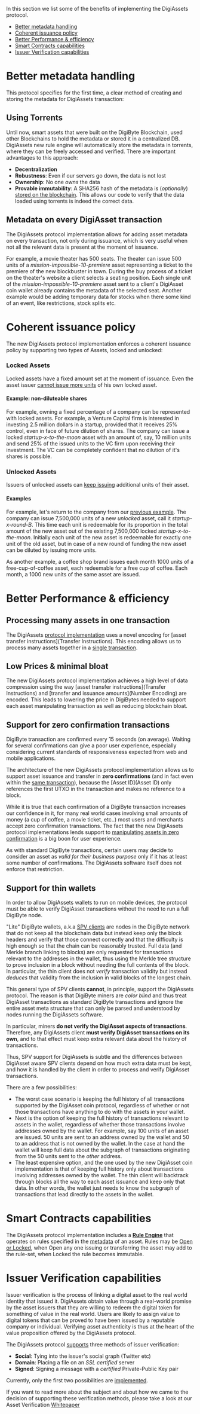 In this section we list some of the benefits of implementing the DigiAssets protocol.

* [Better metadata handling](#better-metadata-handling)
* [Coherent issuance policy](#coherent-issuance-policy)
* [Better Performance & efficiency](#better-performance--efficiency)
* [Smart Contracts capabilities](#smart-contracts-capabilities)
* [Issuer Verification capabilities](#issuer-verification-capabilities)

# Better metadata handling
This protocol specifies for the first time, a clear method of creating and storing the metadata for DigiAssets transaction:
## Using Torrents
Until now, smart assets that were built on the DigiByte Blockchain, used other Blockchains to hold the metadata or stored it in a centralized DB. DigiAssets new rule engine will automatically store the metadata in torrents, where they can be freely accessed and verified.
There are important advantages to this approach:
* **Decentralization**
 * **Robustness**: Even if our servers go down, the data is not lost 
 * **Ownership**: No one *owns* the data
* **Provable immutability**: A SHA256 hash of the metadata is (*optionally*) [stored on the blockchain](DigiAsset-Scheme#data-storage). This allows our code to verify that the data loaded using torrents is indeed the correct data.

## Metadata on every DigiAsset transaction
The DigiAssets protocol implementation allows for adding asset metadata on every transaction, not only during issuance,  which is very useful when not all the relevant data is present at the moment of issuance.

For example, a movie theater has 500 seats. The theater can issue 500 units of a *mission-impossible-10-premiere* asset representing a ticket to the premiere of the new blockbuster in town. During the buy process of a ticket on the theater's website a client selects a seating position. Each single unit of the *mission-impossible-10-premiere* asset sent to a client's DigiAsset coin wallet already contains the metadata of the selected seat.
Another example would be adding temporary data for stocks when there some kind of an event, like restrictions, stock splits etc. 

# Coherent issuance policy
The new DigiAssets protocol implementation enforces a coherent issuance policy by supporting two types of Assets, locked and unlocked:

### Locked Assets

Locked assets have a fixed amount set at the moment of issuance. Even the asset issuer [cannot issue more units](Asset%20ID#locked) of his own locked asset.

#### Example: non-diluteable shares
For example, owning a fixed percentage of a company can be represented with locked assets. For example, a Venture Capital firm is interested in investing 2.5 million dollars in a startup, provided that it receives 25% control, even in face of future dilution of shares. The company can issue a locked *startup-x-to-the-moon* asset with an amount of, say, 10 million units and send 25% of the issued units to the VC firm upon receiving their investment. The VC can be completely confident that no dilution of it's shares is possible.

### Unlocked Assets
Issuers of unlocked assets can [keep issuing](Asset%20ID#unlocked) additional units of their asset.

#### Examples
For example, let's return to the company from our [previous example](Benefits#example-non-diluteable-shares). The company can issue 7,500,000 units of a new *unlocked* asset, call it *startup-x-round-B*. This time each unit is redeemable for its proportion in the total amount of the new asset out of the existing 7,500,000 locked *startup-x-to-the-moon*. Initially each unit of the new asset is redeemable for exactly one unit of the old asset, but in case of a new round of funding the new asset can be diluted by issuing more units.

As another example, a coffee shop brand issues each month 1000 units of a free-cup-of-coffee asset, each redeemable for a free cup of coffee. Each month, a 1000 new units of the same asset are issued. 

# Better Performance & efficiency

## Processing many assets in one transaction
The DigiAssets [protocol implementation](DigiAsset-Scheme#asset-manipulating-transactions) uses a novel encoding for [asset transfer instructions](Transfer Instructions). This encoding allows us to process many assets together in a [single transaction](DigiAsset-Scheme#asset-processing-capacity-per-transaction).

## Low Prices & minimal bloat
The new DigiAssets protocol implementation achieves a high level of data compression using the way [asset transfer instructions](Transfer Instructions) and [transfer and issuance amounts](Number Encoding) are encoded. This leads to lowering the price in DigiBytes needed to support each asset manipulating transaction as well as reducing blockchain bloat.

## Support for zero confirmation transactions
DigiByte transaction are confirmed every 15 seconds (on average). Waiting for several confirmations can give a poor user experience, especially considering current standards of responsiveness expected from web and mobile applications.

The architecture of the new DigiAssets protocol implementation allows us to support asset issuance and transfer in **zero confirmations** (and in fact even within the [same transaction](DigiAsset-Scheme#issuance-transaction-encoding)), because the [Asset ID](Asset ID) only references the first UTXO in the transaction and makes no reference to a block.

While it is true that each confirmation of a DigiByte transaction increases our confidence in it, for many real world cases involving small amounts of money (a cup of coffee, a movie ticket, etc..) most users and merchants accept zero confirmation transactions. The fact that the new DigiAssets protocol implementations lends support to [manipulating assets in zero confirmation](Asset%20ID#asset-ids-and-DigiByte-confirmations) is a big boon for user experience. 

As with standard DigiByte transactions, certain users may decide to consider an asset as *valid for their business purpose* only if it has at least some number of confirmations. The DigiAssets software itself does not enforce that restriction.

## Support for thin wallets
In order to allow DigiAssets wallets to run on mobile devices, the protocol must be able to verify DigiAsset transactions without the need to run a full DigiByte node. 

"Lite" DigiByte wallets, a.k.a [SPV clients](https://en.DigiByte.it/wiki/Scalability#Simplified_payment_verification) are nodes in the DigiByte network that do not keep all the blockchain data but instead keep only the block headers and verify that those connect correctly and that the difficulty is high enough so that the chain can be reasonably trusted.
Full data (and Merkle branch linking to blocks) are only requested for transactions relevant to the addresses in the wallet, thus using the Merkle tree structure to prove inclusion in a block without needing the full contents of the block.
In particular, the thin client does not *verify* transaction validity but instead *deduces* that validity from the inclusion in valid blocks of the longest chain.

This general type of SPV clients **cannot**, in principle, support the DigiAssets protocol. The reason is that DigiByte miners are *color blind* and thus treat DigiAsset transactions as standard DigiByte transactions and ignore the entire asset meta structure that can only be parsed and understood by nodes running the DigiAssets software.

In particular, miners **do not verify the DigiAsset aspects of transactions**. Therefore, any DigiAssets client **must verify DigiAsset transactions on its own**, and to that effect must keep extra relevant data about the history of transactions.

Thus, SPV support for DigiAssets is subtle and the differences between DigiAsset aware SPV clients depend on how much extra data must be kept, and how it is handled by the client in order to process and verify DigiAsset transactions. 

There are a few possibilities:
* The worst case scenario is keeping the full history of all transactions supported by the DigiAsset coin protocol, regardless of whether or not those transactions have anything to do with the assets in your wallet.
* Next is the option of keeping the full history of transactions relevant to assets in the wallet, regardless of whether those transactions involve addresses owned by the wallet. For example, say 100 units of an asset are issued. 50 units are sent to an address owned by the wallet and 50 to an address that is not owned by the wallet. In the case at hand the wallet will keep full data about the subgraph of transactions originating from the 50 units sent to the *other* address. 
* The least expensive option, and the one used by the new DigiAsset coin implementation is that of keeping full history only about transactions involving addresses owned by the wallet. The thin client will backtrack through blocks all the way to each asset issuance and keep only that data. In other words, the wallet just needs to know the subgraph of transactions that lead directly to the assets in the wallet.

# Smart Contracts capabilities

The DigiAssets protocol implementation includes a **[Rule Engine](Rules)** that operates on rules specified in the [metadata](Metadata) of an asset.
Rules may be [Open or Locked](Rules#inheritance), when Open any one issuing or transferring the asset may add to the rule-set, when Locked the rule becomes immutable.

# Issuer Verification capabilities
Issuer verification is the process of linking a digital asset to the real world identity that issued it. 
DigiAssets obtain value through a real-world promise by the asset issuers that they are willing to redeem the digital token for something of value in the real world.
Users are likely to assign value to digital tokens that can be proved to have been issued by a reputable company or individual. Verifying asset authenticity is thus at the heart of the value proposition offered by the DigiAssets protocol.

The DigiAssets protocol [supports](Static%20Data#issuer-verification) three methods of issuer verification:
* **Social**: Tying into the issuer's social graph (Twitter etc)
* **Domain**: Placing a file on an _SSL certified_ server
* **Signed**: Signing a message with a _certified_ Private-Public Key pair

Currently, only the first two possibilities are [implemented](Asset%20Verification).

If you want to read more about the subject and about how we came to the decision of supporting these verification methods, please take a look at our Asset Verification [Whitepaper](https://docs.google.com/document/d/1NYEYGI7oCRCjtbxRTLXes7M_-PeOwBF_SmwgmV1z78k)